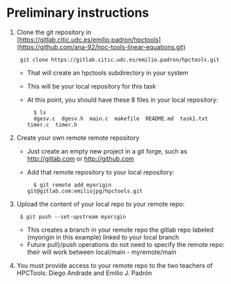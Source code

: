 # Preliminary instructions

1. Clone the git repository in [https://gitlab.citic.udc.es/emilio.padron/hpctools](https://github.com/ana-92/hpc-tools-linear-equations.git)

        git clone https://gitlab.citic.udc.es/emilio.padron/hpctools.git

    + That will create an hpctools subdirectory in your system
    + This will be your local repository for this task
    + At this point, you should have these 8 files in your local repository:

            $ ls
            dgesv.c  dgesv.h  main.c  makefile  README.md  task1.txt  timer.c  timer.h

2. Create your own remote remote repository

    - Just create an empty new project in a git forge, such as
      http://gitlab.com or http://github.com

    - Add that remote repository to your local repository:

            $ git remote add myorigin git@gitlab.com:emiliojpg/hpctools.git

3. Upload the content of your local repo to your remote repo:

        $ git push --set-upstream myorigin

    + This creates a branch in your remote repo the gitlab repo
      labeled (myorigin in this example) linked to your local branch
    + Future pull}/push operations do not need to specify the remote
      repo: their will work between local/main - myremote/main

4. You must provide access to your remote repo to the two teachers of
    HPCTools: Diego Andrade and Emilio J. Padrón
